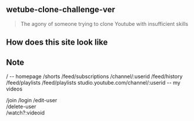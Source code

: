 ## wetube-clone-challenge-ver
> The agony of someone trying to clone Youtube with insufficient skills

## How does this site look like

## Note
/ -- homepage
/shorts
/feed/subscriptions
/channel/:userid
/feed/history
/feed/playlists
/feed/playlists
studio.youtube.com/channel/:userid -- my videos


/join
/login
/edit-user  
/delete-user    
/watch?:videoid
